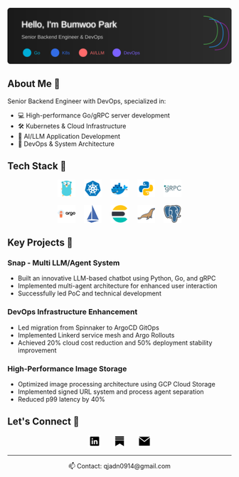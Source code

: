 
<p align="center">
    <img src="./assets/header.svg" alt="Senior Backend Engineer specializing in Go, DevOps, and AI/LLM applications. Passionate about high-performance systems and cloud infrastructure." />
</p>

## About Me 🚀

Senior Backend Engineer with DevOps, specialized in:
- 💻 High-performance Go/gRPC server development
- 🛠 Kubernetes & Cloud Infrastructure
- 🤖 AI/LLM Application Development
- 🔄 DevOps & System Architecture

## Tech Stack 💪

<p align="center">
    <img height="40" src="./assets/golang.svg" alt="Golang">
    &nbsp;
    &nbsp;
    <img height="40" src="./assets/kubernetes.svg" alt="Kubernetes">
    &nbsp;
    &nbsp;
    <img height="40" src="./assets/docker.svg" alt="Docker">
    &nbsp;
    &nbsp;
    <img height="40" src="./assets/python.svg" alt="Python">
    &nbsp;
    &nbsp;
    <img height="40" src="./assets/grpc.svg" alt="gRPC">
</p>

<p align="center">
    <img height="40" src="./assets/argocd.svg" alt="ArgoCD">
    &nbsp;
    &nbsp;
    <img height="40" src="./assets/istioio-icon.svg" alt="Linkerd">
    &nbsp;
    &nbsp;
    <img height="40" src="./assets/elasticsearch.svg" alt="Elasticsearch">
    &nbsp;
    &nbsp;
    <img height="40" src="./assets/mariadb.svg" alt="MariaDB">
    &nbsp;
    &nbsp;
    <img height="40" src="./assets/postgresql.svg" alt="PostgreSQL">
</p>

## Key Projects 🌟

### Snap - Multi LLM/Agent System
- Built an innovative LLM-based chatbot using Python, Go, and gRPC
- Implemented multi-agent architecture for enhanced user interaction
- Successfully led PoC and technical development

### DevOps Infrastructure Enhancement
- Led migration from Spinnaker to ArgoCD GitOps
- Implemented Linkerd service mesh and Argo Rollouts
- Achieved 20% cloud cost reduction and 50% deployment stability improvement

### High-Performance Image Storage
- Optimized image processing architecture using GCP Cloud Storage
- Implemented signed URL system and process agent separation
- Reduced p99 latency by 40%


## Let's Connect 🤝

<p align="center">
    <a href="https://www.linkedin.com/in/bumwoo-park-ab80a2128" target="_blank"><img height="28" src="./assets/linkedin.svg" alt="LinkedIn"></a>
    &nbsp;
    &nbsp;
    &nbsp;
    <a href="https://gobenpark.substack.com/"><img height="28" src="./assets/substack.svg" alt="GitHub"></a>
    &nbsp;
    &nbsp;
    &nbsp;
    <a href="mailto:qjadn0914@gmail.com"><img height="28" src="./assets/mail.svg" alt="Email"></a>
</p>

---

<p align="center">📫 Contact: qjadn0914@gmail.com</p>

